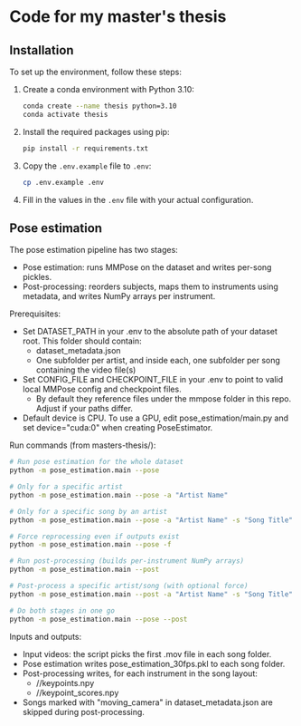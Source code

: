 # Code for my master's thesis

## Installation

To set up the environment, follow these steps:

1.  Create a conda environment with Python 3.10:

    ```bash
    conda create --name thesis python=3.10
    conda activate thesis
    ```
2.  Install the required packages using pip:

    ```bash
    pip install -r requirements.txt
    ```
    
3.  Copy the `.env.example` file to `.env`:

    ```bash
    cp .env.example .env
    ```

4.  Fill in the values in the `.env` file with your actual configuration.

## Pose estimation

The pose estimation pipeline has two stages:

- Pose estimation: runs MMPose on the dataset and writes per-song pickles.
- Post-processing: reorders subjects, maps them to instruments using metadata, and writes NumPy arrays per instrument.

Prerequisites:

- Set DATASET_PATH in your .env to the absolute path of your dataset root. This folder should contain:
    - dataset_metadata.json
    - One subfolder per artist, and inside each, one subfolder per song containing the video file(s)
- Set CONFIG_FILE and CHECKPOINT_FILE in your .env to point to valid local MMPose config and checkpoint files.
    - By default they reference files under the mmpose folder in this repo. Adjust if your paths differ.
- Default device is CPU. To use a GPU, edit pose_estimation/main.py and set device="cuda:0" when creating PoseEstimator.

Run commands (from masters-thesis/):

```bash
# Run pose estimation for the whole dataset
python -m pose_estimation.main --pose

# Only for a specific artist
python -m pose_estimation.main --pose -a "Artist Name"

# Only for a specific song by an artist
python -m pose_estimation.main --pose -a "Artist Name" -s "Song Title"

# Force reprocessing even if outputs exist
python -m pose_estimation.main --pose -f

# Run post-processing (builds per-instrument NumPy arrays)
python -m pose_estimation.main --post

# Post-process a specific artist/song (with optional force)
python -m pose_estimation.main --post -a "Artist Name" -s "Song Title" -f

# Do both stages in one go
python -m pose_estimation.main --pose --post
```

Inputs and outputs:

- Input videos: the script picks the first .mov file in each song folder.
- Pose estimation writes pose_estimation_30fps.pkl to each song folder.
- Post-processing writes, for each instrument in the song layout:
  - <song>/<instrument>/keypoints.npy
  - <song>/<instrument>/keypoint_scores.npy
- Songs marked with "moving_camera" in dataset_metadata.json are skipped during post-processing.